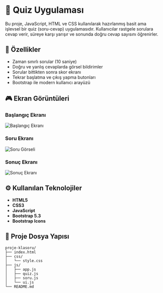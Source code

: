 # 🧠 Quiz Uygulaması

Bu proje, JavaScript, HTML ve CSS kullanılarak hazırlanmış basit ama işlevsel bir quiz (soru-cevap) uygulamasıdır. Kullanıcılar rastgele sorulara cevap verir, süreye karşı yarışır ve sonunda doğru cevap sayısını öğrenirler.

## 🚀 Özellikler

- Zaman sınırlı sorular (10 saniye)
- Doğru ve yanlış cevaplarda görsel bildirimler
- Sorular bittikten sonra skor ekranı
- Tekrar başlatma ve çıkış yapma butonları
- Bootstrap ile modern kullanıcı arayüzü

## 🎮 Ekran Görüntüleri

### Başlangıç Ekranı
![Başlangıç Ekranı](https://github.com/user-attachments/assets/73d74350-6685-456b-9a4a-1a40b6fc825f)

### Soru Ekranı
![Soru Görseli](https://github.com/user-attachments/assets/69cd3061-35eb-448f-8184-2b728792e967)

### Sonuç Ekranı
![Sonuç Ekranı](https://github.com/user-attachments/assets/442d94c3-109d-4b5e-9ad6-20304b872f6c)

## ⚙️ Kullanılan Teknolojiler

- **HTML5**
- **CSS3**
- **JavaScript**
- **Bootstrap 5.3**
- **Bootstrap Icons**

## 📁 Proje Dosya Yapısı

```plaintext
proje-klasoru/
├── index.html
├── css/
│   └── style.css
├── js/
│   ├── app.js
│   ├── quiz.js
│   ├── soru.js
│   └── ui.js
└── README.md
